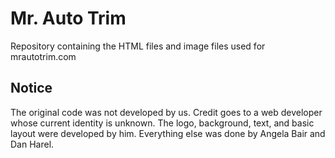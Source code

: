 Mr. Auto Trim
=============

Repository containing the HTML files and image files used for mrautotrim.com

## Notice

The original code was not developed by us.
Credit goes to a web developer whose current identity is unknown.
The logo, background, text, and basic layout were developed by him.
Everything else was done by Angela Bair and Dan Harel.

